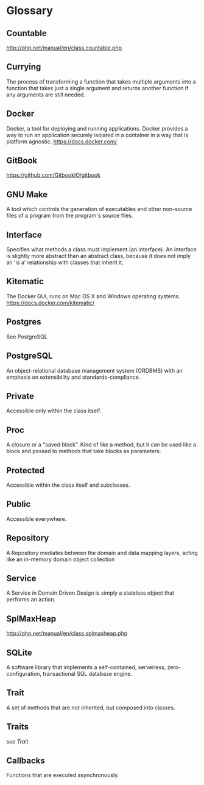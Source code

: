 # Glossary

## Countable

http://php.net/manual/en/class.countable.php

## Currying

The process of transforming a function that takes multiple arguments into a function that takes just a single argument and returns another function if any arguments are still needed.

## Docker

Docker, a tool for deploying and running applications. Docker provides a way to run an application securely isolated in a container in a way that is platform agnostic. https://docs.docker.com/

## GitBook

https://github.com/GitbookIO/gitbook

## GNU Make

A tool which controls the generation of executables and other non-source files of a program from the program's source files.

## Interface

Specifies what methods a class must implement (an interface). An interface is slightly more abstract than an abstract class, because it does not imply an 'is a' relationship with classes that inherit it.

## Kitematic

The Docker GUI, runs on Mac OS X and Windows operating systems. https://docs.docker.com/kitematic/

## Postgres

See PostgreSQL

## PostgreSQL

An object-relational database management system (ORDBMS) with an emphasis on extensibility and standards-compliance.

## Private

Accessible only within the class itself.

## Proc

A closure or a "saved block”. Kind of like a method, but it can be used like a block and passed to methods that take blocks as parameters.

## Protected

Accessible within the class itself and subclasses.

## Public

Accessible everywhere.

## Repository

A Repository mediates between the domain and data mapping layers, acting like an in-memory domain object collection

## Service

A Service in Domain Driven Design is simply a stateless object that performs an action.

## SplMaxHeap

http://php.net/manual/en/class.splmaxheap.php

## SQLite

 A software library that implements a self-contained, serverless, zero-configuration, transactional SQL database engine.

## Trait

A set of methods that are not inherited, but composed into classes.

## Traits

*see Trait*

## Callbacks

Functions that are executed asynchronously.
